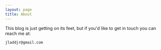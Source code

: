 ```yaml
---
layout: page
title: About
---
```


This blog is just getting on its feet, but if you'd like to get in touch you can reach me at:

`jladdjr@gmail.com`
